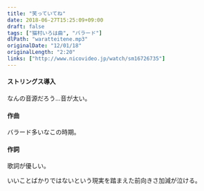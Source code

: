 ```yaml
---
title: "笑っていてね"
date: 2018-06-27T15:25:09+09:00
draft: false
tags: ["猫村いろは曲", "バラード"]
dlPath: "waratteitene.mp3"
originalDate: "12/01/18"
originalLength: "2:20"
links: ["http://www.nicovideo.jp/watch/sm16726735"]
---
```


#### ストリングス導入

なんの音源だろう…音が太い。

#### 作曲

バラード多いなこの時期。

#### 作詞

歌詞が優しい。

いいことばかりではないという現実を踏まえた前向きさ加減が泣ける。
